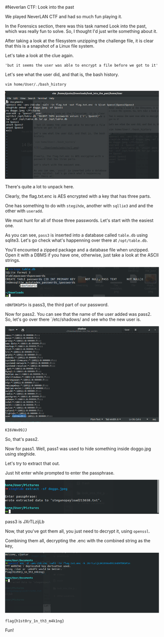 #Neverlan CTF: Look into the past

We played NeverLAN CTF and had so much fun playing it.

In the Forensics section, there was this task named Look into the past, which was really fun to solve.
So, I thought I'd just write something about it.



After taking a look at the filesystem unzipping the challenge file, it is clear that this is a snapshot of a Linux file system. 

Let's take a look at the clue again.

 `'but it seems the user was able to encrypt a file before we got to it'`

Let's see what the user did, and that is, the bash history.

`vim home/User/./bash_history`

![1](/images/neverlan/1.png)

There's quite a lot to unpack here.

Clearly, the flag.txt.enc is AES encrypted with a key that has three parts.

One has something to do with `stegihde`, another with `sqllie3` and and the other with `useradd`.

We must hunt for all of those three passwords.
Let's start with the easiest one.

As you can see, `pass3` is inserted into a database called `table.db` using sqlite3. Let's go check what's happenning over there at `/opt/table.db`.

You'll encounted a zipped package and a database file when unzipped. Open it with a DBMS if you have one, otherwise, just take a look at the ASCII strings.

![2](/images/neverlan/2.png)

`nBNfDKbP5n` is pass3, the third part of our password.

Now for pass2.
You can see that the name of the user added was pass2.
So, let's go over there  `/etc/shadows/ and see who the new user is.


![3](/images/neverlan/3.png)

`KI6VWx09JJ`

So, that's pass2.

Now for pass1.
Well, pass1 was used to hide something inside doggo.jpg using steghide.

Let's try to extract that out.

Just hit enter while prompted to enter the passphrase.

![4](/images/neverlan/4.png)

pass3 is JXrTLzijLb

Now, that you've got them all, you just need to decrypt it, using `openssl`.

Combining them all, decrypting the .enc with the combined string as the key,

![5](/images/neverlan/5.png)

`flag{h1st0ry_1n_th3_m4k1ng}`

Fun!




